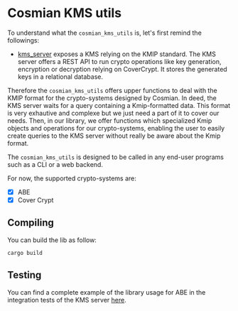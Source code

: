 # Cosmian KMS utils

To understand what the `cosmian_kms_utils` is, let's first remind the followings:

- [kms_server](http://gitlab.cosmian.com/core/kms/-/tree/main/server) exposes a KMS relying on the KMIP standard. The KMS server offers a REST API to run crypto operations like key generation, encryption or decryption relying on CoverCrypt. It stores the generated keys in a relational database.

Therefore the `cosmian_kms_utils` offers upper functions to deal with the KMIP format for the crypto-systems designed by Cosmian. In deed, the KMS server waits for a query containing a Kmip-formatted data. This format is very exhautive and complexe but we just need a part of it to cover our needs. Then, in our library, we offer functions which specialized Kmip objects and operations for our crypto-systems, enabling the user to easily create queries to the KMS server without really be aware about the Kmip format.

The `cosmian_kms_utils` is designed to be called in any end-user programs such as a CLI or a web backend.

For now, the supported crypto-systems are:

- [x] ABE
- [x] Cover Crypt

## Compiling

You can build the lib as follow:

```sh
cargo build
```

## Testing

You can find a complete example of the library usage for ABE in the integration tests of the KMS server [here](http://gitlab.cosmian.com/core/cosmian_server/-/blob/develop/microservices/kms/kms_server/src/kmip/tests/abe_tests/integration_tests.rs).
